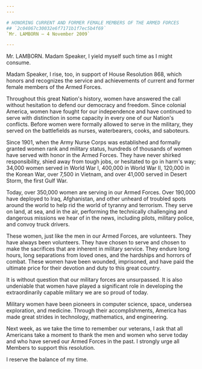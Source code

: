 ```yaml
---
---

# HONORING CURRENT AND FORMER FEMALE MEMBERS OF THE ARMED FORCES
## `2c04067c30032e6f7171b1f7ec5b4f69`
`Mr. LAMBORN — 4 November 2009`

---
```



Mr. LAMBORN. Madam Speaker, I yield myself such time as I might 
consume.

Madam Speaker, I rise, too, in support of House Resolution 868, which 
honors and recognizes the service and achievements of current and 
former female members of the Armed Forces.

Throughout this great Nation's history, women have answered the call 
without hesitation to defend our democracy and freedom. Since colonial 
America, women have fought for our independence and have continued to 
serve with distinction in some capacity in every one of our Nation's 
conflicts. Before women were formally allowed to serve in the military, 
they served on the battlefields as nurses, waterbearers, cooks, and 
saboteurs.

Since 1901, when the Army Nurse Corps was established and formally 
granted women rank and military status, hundreds of thousands of women 
have served with honor in the Armed Forces. They have never shirked 
responsibility, shied away from tough jobs, or hesitated to go in 
harm's way; 34,000 women served in World War I, 400,000 in World War 
II, 120,000 in the Korean War, over 7,500 in Vietnam, and over 41,000 
served in Desert Storm, the first Gulf War.

Today, over 350,000 women are serving in our Armed Forces. Over 
190,000 have deployed to Iraq, Afghanistan, and other unheard of 
troubled spots around the world to help rid the world of tyranny and 
terrorism. They serve on land, at sea, and in the air, performing the 
technically challenging and dangerous missions we hear of in the news, 
including pilots, military police, and convoy truck drivers.

These women, just like the men in our Armed Forces, are volunteers. 
They have always been volunteers. They have chosen to serve and chosen 
to make the sacrifices that are inherent in military service. They 
endure long hours, long separations from loved ones, and the hardships 
and horrors of combat. These women have been wounded, imprisoned, and 
have paid the ultimate price for their devotion and duty to this great 
country.

It is without question that our military forces are unsurpassed. It 
is also undeniable that women have played a significant role in 
developing the extraordinarily capable military we are so proud of 
today.



Military women have been pioneers in computer science, space, 
undersea exploration, and medicine. Through their accomplishments, 
America has made great strides in technology, mathematics, and 
engineering.

Next week, as we take the time to remember our veterans, I ask that 
all Americans take a moment to thank the men and women who serve today 
and who have served our Armed Forces in the past. I strongly urge all 
Members to support this resolution.

I reserve the balance of my time.
